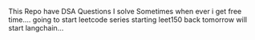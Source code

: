 This Repo have DSA Questions I solve Sometimes when ever i get free time....
going to start leetcode series starting leet150
back tomorrow will start langchain...

